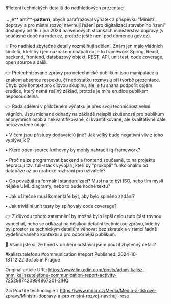 ❗Pletení technických detailů do nadhledových prezentací.


... je** anti**-**pattern**, abych parafrázoval výňatek z příspěvku "Ministři dopravy a pro místní rozvoj navrhují řešení pro digitalizaci stavebního řízení" dostupný od 16. října 2024 na webových stránkách ministerstva dopravy (v současné době na mdcr.cz, protože ještě není pod doménou gov.cz).


💡 Pro nadhled zbytečné detaily rozmělňují sdělení. Znám jen málo vládních činitelů, kteří by i jen náznakem chápali co je to framework Spring, React, backend, frontend, databázový objekt, REST, API, unit test, code coverage, open source a další.


👉 Přetechnizované zprávy pro netechnické publikum jsou manipulace a znakem absence respektu, či nedostatku rozmyslu při tvorbě prezentace. Chybí zde kontext pro cílovou skupinu, ale je tu snaha podpořit dojem erudice, který nemá reálný základ, protože je míra erudice publikem neposouditelná.


👉 Řada sdělení v přiloženém výňatku je přes svoji techničnost velmi vágních. Jsou míchané odhady na základě nejspíš zkušeností pro publikum anonymních osob a nekvantifikované, či kvantifikované, ale kvalitativně dále nerozvedené údaje. 


• V čem jsou přístupy dodavatelů jiné? Jak velký bude negativní vliv z toho vyplývající?

• Které open-source knihovny by mohly nahradit iq-framework?

• Proč nelze programovat backend a frontend současně, to na projektu nepracují tzv. full-stack vývojáři, kteří by "prokopli" funkcionalitu od databáze až po grafické rozhraní pro uživatele?

• Co považují za formální standardizaci? Musí na to být ISO, nebo tím myslí nějaké UML diagramy, nebo to bude hodně textu?

• Jak užitečné musí komentáře být, aby bylo splněno zadání?

• Jak triviální unit testy by splňovaly code coverage?


👉 Z důvodu tohoto zatemnění by možná bylo lepší celou tuto část rovnou vynechat, nebo se odkázat na nějakou detailní technickou zprávu, kde by byl prostor se technickým detailům věnovat bez zkratek a v rámci řádně vydefinovaného kontextu a pro odbornější publikum.


🤔 Všimli jste si, že hned v druhém odstavci jsem použil zbytečný detail?


#kaliszutelefonu #communication #report
Published: 2024-10-18T12:22:35.155 in Prague

Original article URL: https://www.linkedin.com/posts/adam-kalisz-nnm_kaliszutelefonu-communication-report-activity-7252987420994867201-2lHQ

2.5 Použité technologie z https://www.mdcr.cz/Media/Media-a-tiskove-zpravy/Ministri-dopravy-a-pro-mistni-rozvoj-navrhuji-rese